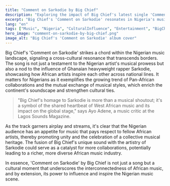```yaml
---
title: "Comment on Sarkodie by Big Chief"
description: "Exploring the impact of Big Chief's latest single 'Comment on Sarkodie' on the Nigerian music scene."
excerpt: "Big Chief's 'Comment on Sarkodie' resonates in Nigeria's music industry."
lang: "en"
tags: ["Music", "Nigeria", "CulturalInfluence", "Entertainment", "BigChief"]
hero_image: "comment-on-sarkodie-by-big-chief.png"
image_alt: "Big Chief's 'Comment on Sarkodie' album cover"
---
```


Big Chief's 'Comment on Sarkodie' strikes a chord within the Nigerian music landscape, signaling a cross-cultural resonance that transcends borders. The song is not just a testament to the Nigerian artist's musical prowess but also a nod to the influence of Ghanaian heavyweight rapper Sarkodie, showcasing how African artists inspire each other across national lines. It matters for Nigerians as it exemplifies the growing trend of Pan-African collaborations and the mutual exchange of musical styles, which enrich the continent's soundscape and strengthen cultural ties.

> "Big Chief's homage to Sarkodie is more than a musical shoutout; it's a symbol of the shared heartbeat of West African music and its impact on the global stage," says Ayo Adene, a music critic at the Lagos Sounds Magazine.

As the track garners airplay and streams, it's clear that the Nigerian audience has an appetite for music that pays respect to fellow African artists, thereby promoting unity and the celebration of a collective musical heritage. The fusion of Big Chief's unique sound with the artistry of Sarkodie could serve as a catalyst for more collaborations, potentially leading to a richer, more diverse African music industry.

In essence, 'Comment on Sarkodie' by Big Chief is not just a song but a cultural moment that underscores the interconnectedness of African music, and by extension, its power to influence and inspire the Nigerian music scene.
